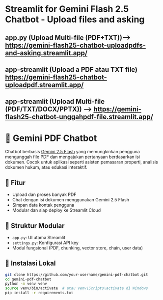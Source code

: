 # Streamlit for Gemini Flash 2.5 Chatbot - Upload files and asking

  ## app.py (Upload Multi-file (PDF+TXT))--> https://gemini-flash25-chatbot-uploadpdfs-and-asking.streamlit.app/

  ## app-streamlit (Upload a PDF atau TXT file) https://gemini-flash25-chatbot-uploadpdf.streamlit.app/

  ## app-streamlit (Upload Multi-file (PDF/TXT/DOCX/PPTX)) --> https://gemini-flash25-chatbot-unggahpdf-file.streamlit.app/

# 💬 Gemini PDF Chatbot

Chatbot berbasis [Gemini 2.5 Flash](https://makersuite.google.com/) yang memungkinkan pengguna mengunggah file PDF dan mengajukan pertanyaan berdasarkan isi dokumen. Cocok untuk aplikasi seperti asisten pemasaran properti, analisis dokumen hukum, atau edukasi interaktif.

## 🚀 Fitur
- Upload dan proses banyak PDF
- Chat dengan isi dokumen menggunakan Gemini 2.5 Flash
- Simpan data kontak pengguna
- Modular dan siap deploy ke Streamlit Cloud 

## 🧱 Struktur Modular
- `app.py`: UI utama Streamlit
- `settings.py`: Konfigurasi API key
-  Modul fungsional (PDF, chunking, vector store, chain, user data)

## 🔧 Instalasi Lokal

```bash
git clone https://github.com/your-username/gemini-pdf-chatbot.git
cd gemini-pdf-chatbot
python -m venv venv
source venv/bin/activate  # atau venv\Scripts\activate di Windows
pip install -r requirements.txt
